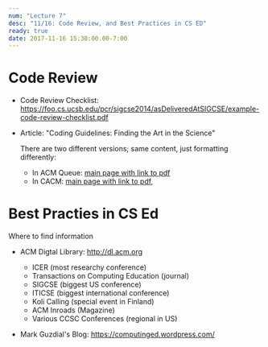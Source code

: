 ```yaml
---
num: "Lecture 7"
desc: "11/16: Code Review, and Best Practices in CS ED"
ready: true
date: 2017-11-16 15:30:00.00-7:00
---
```


# Code Review

* Code Review Checklist: <https://foo.cs.ucsb.edu/pcr/sigcse2014/asDeliveredAtSIGCSE/example-code-review-checklist.pdf>
* Article: "Coding Guidelines: Finding the Art in the Science"

    There are two different versions; same content, just formatting differently:
    * In ACM Queue: [main page with link to pdf](https://doi.org/10.1145/2063166.2063168)
    * In CACM: [main page with link to pdf](https://doi.org/10.1145/2043174.2043191), 


# Best Practies in CS Ed

Where to find information

* ACM Digtal Library: http://dl.acm.org
    * ICER  (most researchy conference)
    * Transactions on Computing Education (journal)
    * SIGCSE  (biggest US conference)
    * ITICSE  (biggest international conference)
    * Koli Calling  (special event in Finland)
    * ACM Inroads (Magazine)
    * Various CCSC Conferences   (regional in US)

* Mark Guzdial's Blog: <https://computinged.wordpress.com/>
